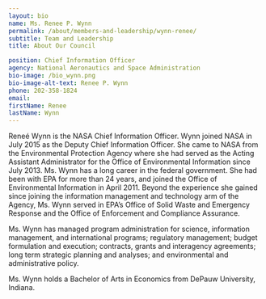 ```yaml
---
layout: bio
name: Ms. Renee P. Wynn
permalink: /about/members-and-leadership/wynn-renee/
subtitle: Team and Leadership
title: About Our Council

position: Chief Information Officer
agency: National Aeronautics and Space Administration
bio-image: /bio_wynn.png
bio-image-alt-text: Renee P. Wynn
phone: 202-358-1824
email:
firstName: Renee
lastName: Wynn
---
```

Reneé Wynn is the NASA Chief Information Officer. Wynn joined NASA in July 2015 as the Deputy Chief Information Officer. She came to NASA from the Environmental Protection Agency where she had served as the Acting Assistant Administrator for the Office of Environmental Information since July 2013. Ms. Wynn has a long career in the federal government. She had been with EPA for more than 24 years, and joined the Office of Environmental Information in April 2011. Beyond the experience she gained since joining the information management and technology arm of the Agency, Ms. Wynn served in EPA’s Office of Solid Waste and Emergency Response and the Office of Enforcement and Compliance Assurance.

Ms. Wynn has managed program administration for science, information management, and international programs; regulatory management; budget formulation and execution; contracts, grants and interagency agreements; long term strategic planning and analyses; and environmental and administrative policy.

Ms. Wynn holds a Bachelor of Arts in Economics from DePauw University, Indiana.

